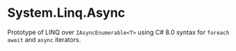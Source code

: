 # System.Linq.Async

Prototype of LINQ over `IAsyncEnumerable<T>` using C# 8.0 syntax for `foreach await` and `async` iterators.
